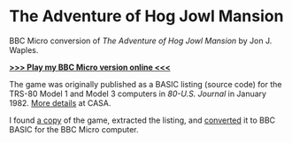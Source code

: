 # The Adventure of Hog Jowl Mansion

BBC Micro conversion of *The Adventure of Hog Jowl Mansion* by Jon J. Waples.

[**>>> Play my BBC Micro version online <<<**](http://bbcmicro.co.uk//jsbeeb/play.php?autoboot&disc=https://raw.githubusercontent.com/ahope1/hog-jowl-mansion/main/hogjowl.ssd)

The game was originally published as a BASIC listing (source code) for the TRS-80 Model 1 and Model 3 computers in *80-U.S. Journal* in January 1982. [More details](http://www.solutionarchive.com/game/id%2C7098/Adventure+of+Hog+Jowl+Mansion%2C+The.html) at CASA.

I found [a copy](https://www.planetemu.net/roms/tandy-radio-shack-trs-80-model-1?page=H) of the game, extracted the listing, and [converted](https://github.com/ahope1/hog-jowl-mansion/commit/fb6d280bb41aa219dfbadd9d5b914f95266fa2fa) it to BBC BASIC for the BBC Micro computer.
